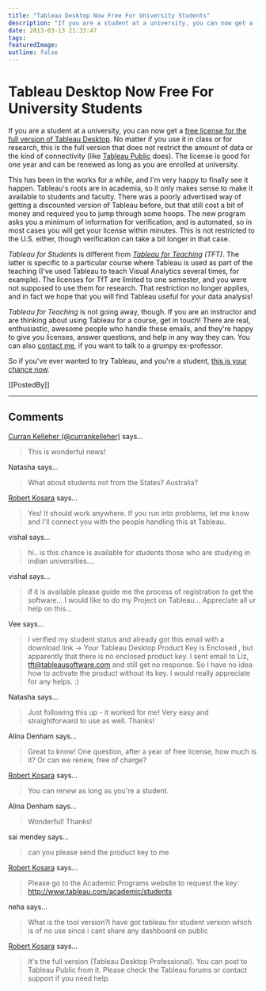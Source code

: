 ```yaml
---
title: "Tableau Desktop Now Free For University Students"
description: "If you are a student at a university, you can now get a free license for the full version of Tableau Desktop. No matter if you use it in class or for research, this is the full version that does not restrict the amount of data or the kind of connectivity (like Tableau Public does). The license is good for one year and can be renewed as long as you are enrolled at university."
date: 2013-03-13 21:33:47
tags: 
featuredImage: 
outline: false
---
```


# Tableau Desktop Now Free For University Students

If you are a student at a university, you can now get a <a href="http://tableausoftware.com/freeforstudents">free license for the full version of Tableau Desktop</a>. No matter if you use it in class or for research, this is the full version that does not restrict the amount of data or the kind of connectivity (like <a href="http://www.tableausoftware.com/products/public">Tableau Public</a> does). The license is good for one year and can be renewed as long as you are enrolled at university.

This has been in the works for a while, and I'm very happy to finally see it happen. Tableau's roots are in academia, so it only makes sense to make it available to students and faculty. There was a poorly advertised way of getting a discounted version of Tableau before, but that still cost a bit of money and required you to jump through some hoops. The new program asks you a minimum of information for verification, and is automated, so in most cases you will get your license within minutes. This is not restricted to the U.S. either, though verification can take a bit longer in that case.

<em>Tableau for Students</em> is different from <em><a href="http://www.tableausoftware.com/academic">Tableau for Teaching</a> (TFT)</em>. The latter is specific to a particular course where Tableau is used as part of the teaching (I've used Tableau to teach Visual Analytics several times, for example). The licenses for TfT are limited to one semester, and you were not supposed to use them for research. That restriction no longer applies, and in fact we hope that you will find Tableau useful for your data analysis!

<em>Tableau for Teaching</em> is not going away, though. If you are an instructor and are thinking about using Tableau for a course, get in touch! There are real, enthusiastic, awesome people who handle these emails, and they're happy to give you licenses, answer questions, and help in any way they can. You can also <a href="/contact">contact me</a>, if you want to talk to a grumpy ex-professor.

So if you've ever wanted to try Tableau, and you're a student, <a href="http://tableausoftware.com/freeforstudents">this is your chance now</a>.

[[PostedBy]]

<aside class="comments">

---
## Comments

<a href="http://twitter.com/currankelleher" rel="nofollow noopener" target="_blank">Curran Kelleher (@currankelleher)</a> says…
>	This is wonderful news!

Natasha says…
>	What about students not from the States? Australia?

<a href="/about" rel="nofollow noopener" target="_blank">Robert Kosara</a> says…
>	Yes! It should work anywhere. If you run into problems, let me know and I'll connect you with the people handling this at Tableau.

vishal says…
>	hi..
>	is this chance is available for  students those who are studying in indian universities....

vishal says…
>	if it is available please guide me the process of registration to get the software...
>	I would like to do my Project on Tableau...
>	Appreciate all ur help on this...

Vee says…
>	I verified my student status and already got this email with a download link -&gt; Your Tableau Desktop Product Key is Enclosed , but apparently that there is no enclosed product key.
>	I sent email to Liz, tft@tableausoftware.com and still get no response. So I have no idea how to activate the product without its key. I would really appreciate for any helps. :)

Natasha says…
>	Just following this up - it worked for me! Very easy and straightforward to use as well. Thanks!

Alina Denham says…
>	Great to know! One question, after a year of free license, how much is it? Or can we renew, free of charge?

<a href="/about" rel="nofollow noopener" target="_blank">Robert Kosara</a> says…
>	You can renew as long as you're a student.

Alina Denham says…
>	Wonderful! Thanks!

sai mendey says…
>	can you please send the product key to me

<a href="/about" rel="nofollow noopener" target="_blank">Robert Kosara</a> says…
>	Please go to the Academic Programs website to request the key: http://www.tableau.com/academic/students

neha says…
>	What is the tool version?I have got tableau for student version  which is of no use since i cant share any dashboard on public

<a href="/about" rel="nofollow noopener" target="_blank">Robert Kosara</a> says…
>	It's the full version (Tableau Desktop Professional). You can post to Tableau Public from it. Please check the Tableau forums or contact support if you need help.

</aside>

